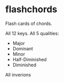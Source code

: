 # flashchords

Flash cards of chords.

All 12 keys. All 5 qualities:

* Major
* Dominant
* Minor
* Half-Diminished
* Diminished

All inverions